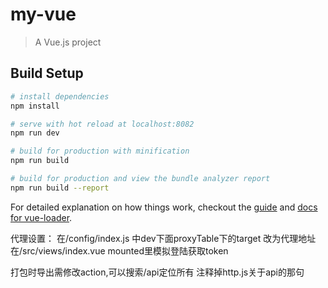# my-vue

> A Vue.js project

## Build Setup

``` bash
# install dependencies
npm install

# serve with hot reload at localhost:8082
npm run dev

# build for production with minification
npm run build

# build for production and view the bundle analyzer report
npm run build --report
```

For detailed explanation on how things work, checkout the [guide](http://vuejs-templates.github.io/webpack/) and [docs for vue-loader](http://vuejs.github.io/vue-loader).

代理设置：
在/config/index.js  中dev下面proxyTable下的target 改为代理地址
在/src/views/index.vue  mounted里模拟登陆获取token

打包时导出需修改action,可以搜索/api定位所有
注释掉http.js关于api的那句